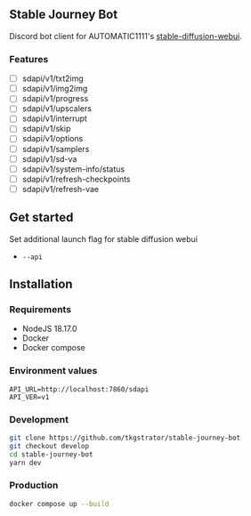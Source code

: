 ## Stable Journey Bot

Discord bot client for AUTOMATIC1111's [stable-diffusion-webui](https://github.com/AUTOMATIC1111/stable-diffusion-webui).

### Features

- [ ] sdapi/v1/txt2img
- [ ] sdapi/v1/img2img
- [ ] sdapi/v1/progress
- [ ] sdapi/v1/upscalers
- [ ] sdapi/v1/interrupt
- [ ] sdapi/v1/skip
- [ ] sdapi/v1/options
- [ ] sdapi/v1/samplers
- [ ] sdapi/v1/sd-va
- [ ] sdapi/v1/system-info/status
- [ ] sdapi/v1/refresh-checkpoints
- [ ] sdapi/v1/refresh-vae

## Get started

Set additional launch flag for stable diffusion webui

- `--api`

## Installation

### Requirements

- NodeJS 18.17.0
- Docker
- Docker compose

### Environment values

```
API_URL=http://localhost:7860/sdapi
API_VER=v1
```

### Development

```zsh
git clone https://github.com/tkgstrator/stable-journey-bot
git checkout develop
cd stable-journey-bot
yarn dev
```

### Production

```zsh
docker compose up --build
```
